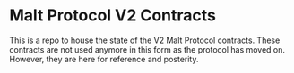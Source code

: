# Malt Protocol V2 Contracts

This is a repo to house the state of the V2 Malt Protocol contracts. These contracts are not used anymore in this form as the protocol has moved on. However, they are here for reference and posterity.
